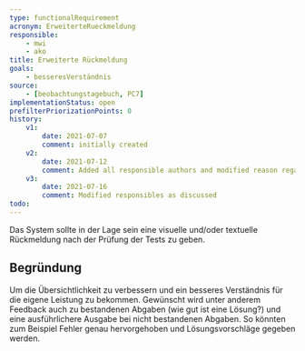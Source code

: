 ```yaml
---
type: functionalRequirement
acronym: ErweiterteRueckmeldung
responsible:
    - mwi
    - ako
title: Erweiterte Rückmeldung
goals:
    - besseresVerständnis
source:
    - [beobachtungstagebuch, PC7]
implementationStatus: open
prefilterPriorizationPoints: 0
history:
    v1:
        date: 2021-07-07
        comment: initially created
    v2:
        date: 2021-07-12
        comment: Added all responsible authors and modified reason regarding todo
    v3:
        date: 2021-07-16
        comment: Modified responsibles as discussed
todo:
---
```


Das System sollte in der Lage sein eine visuelle und/oder textuelle Rückmeldung nach der Prüfung der Tests zu geben.

## Begründung

Um die Übersichtlichkeit zu verbessern und ein besseres Verständnis für die eigene Leistung zu bekommen. Gewünscht wird unter anderem Feedback auch zu bestandenen Abgaben (wie gut ist eine Lösung?) und eine ausführlichere Ausgabe bei nicht bestandenen Abgaben. So könnten zum Beispiel Fehler genau hervorgehoben und Lösungsvorschläge gegeben werden.
